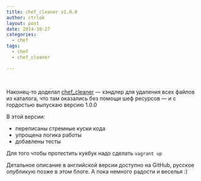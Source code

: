 ```yaml
---
title: chef_cleaner v1.0.0
author: ctrlok
layout: post
date: 2014-10-27
categories:
  - chef
tags:
  - chef
  - chef_cleaner

---
```

&nbsp;

Наконец-то доделал [chef_cleaner][1] — хэндлер для удаления всех файлов из каталога, что там оказались без помощи шеф ресурсов — и с гордостью выпускаю версию 1.0.0

В этой версии:

  * переписаны стремные куски кода
  * упрощена логика работы
  * добавлены тесты

Для того чтобы протестить кукбук надо сделать `vagrant up`
  
Детальное описание в английской версии доступно на GitHub, русское опубликую позже в этом блоге. А пока немного радости и веселья :)

 [1]: https://github.com/ctrlok/chef_cleaner
